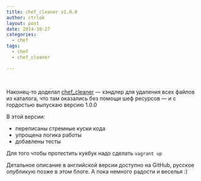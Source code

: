 ```yaml
---
title: chef_cleaner v1.0.0
author: ctrlok
layout: post
date: 2014-10-27
categories:
  - chef
tags:
  - chef
  - chef_cleaner

---
```

&nbsp;

Наконец-то доделал [chef_cleaner][1] — хэндлер для удаления всех файлов из каталога, что там оказались без помощи шеф ресурсов — и с гордостью выпускаю версию 1.0.0

В этой версии:

  * переписаны стремные куски кода
  * упрощена логика работы
  * добавлены тесты

Для того чтобы протестить кукбук надо сделать `vagrant up`
  
Детальное описание в английской версии доступно на GitHub, русское опубликую позже в этом блоге. А пока немного радости и веселья :)

 [1]: https://github.com/ctrlok/chef_cleaner
